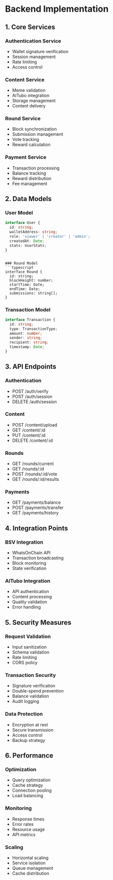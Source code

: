 # Backend Implementation

## 1. Core Services

### Authentication Service
- Wallet signature verification
- Session management
- Rate limiting
- Access control

### Content Service
- Meme validation
- AITubo integration
- Storage management
- Content delivery

### Round Service
- Block synchronization
- Submission management
- Vote tracking
- Reward calculation

### Payment Service
- Transaction processing
- Balance tracking
- Reward distribution
- Fee management

## 2. Data Models

### User Model
```typescript
interface User {
  id: string;
  walletAddress: string;
  role: 'viewer' | 'creator' | 'admin';
  createdAt: Date;
  stats: UserStats;
}
```

```

### Round Model
```typescript
interface Round {
  id: string;
  blockHeight: number;
  startTime: Date;
  endTime: Date;
  submissions: string[];
}
```

### Transaction Model
```typescript
interface Transaction {
  id: string;
  type: TransactionType;
  amount: number;
  sender: string;
  recipient: string;
  timestamp: Date;
}
```

## 3. API Endpoints

### Authentication
- POST /auth/verify
- POST /auth/session
- DELETE /auth/session

### Content
- POST /content/upload
- GET /content/:id
- PUT /content/:id
- DELETE /content/:id

### Rounds
- GET /rounds/current
- GET /rounds/:id
- POST /rounds/:id/vote
- GET /rounds/:id/results

### Payments
- GET /payments/balance
- POST /payments/transfer
- GET /payments/history

## 4. Integration Points

### BSV Integration
- WhatsOnChain API
- Transaction broadcasting
- Block monitoring
- State verification

### AITubo Integration
- API authentication
- Content processing
- Quality validation
- Error handling


## 5. Security Measures

### Request Validation
- Input sanitization
- Schema validation
- Rate limiting
- CORS policy

### Transaction Security
- Signature verification
- Double-spend prevention
- Balance validation
- Audit logging

### Data Protection
- Encryption at rest
- Secure transmission
- Access control
- Backup strategy

## 6. Performance

### Optimization
- Query optimization
- Cache strategy
- Connection pooling
- Load balancing

### Monitoring
- Response times
- Error rates
- Resource usage
- API metrics

### Scaling
- Horizontal scaling
- Service isolation
- Queue management
- Cache distribution
